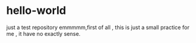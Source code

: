 # hello-world
just a test repository 
emmmmm,first of all , this is just a small practice for me , it have no exactly sense.
